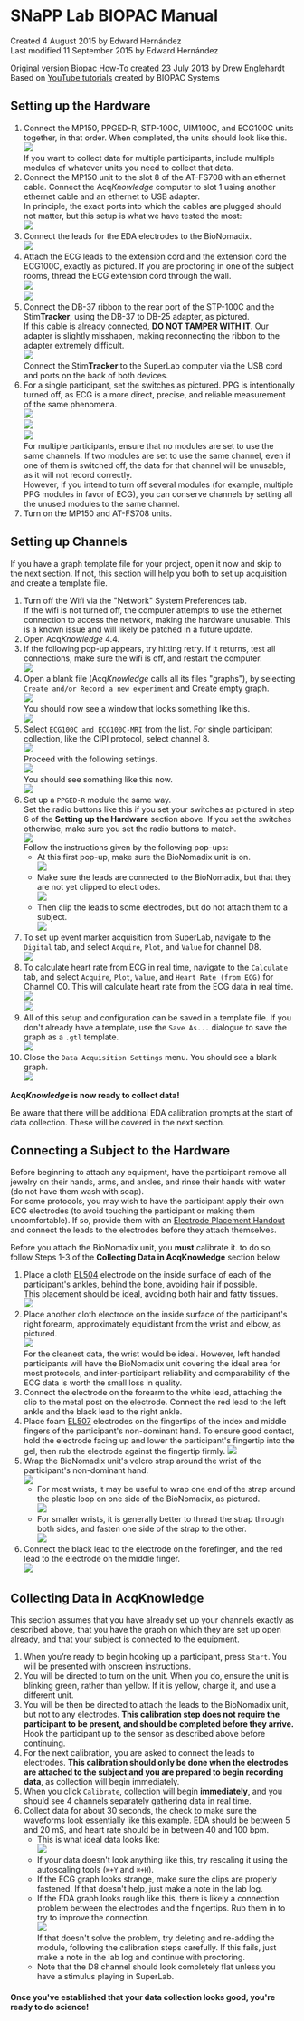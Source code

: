 # SNaPP Lab BIOPAC Manual

Created 4 August 2015 by Edward Hernández  
Last modified 11 September 2015 by Edward Hernández  

Original version [Biopac How-To](Legacy/biopac_howto.docx) created 23 July 2013 by Drew Englehardt  
Based on [YouTube tutorials](https://www.youtube.com/user/BiopacSystems) created by BIOPAC Systems

## Setting up the Hardware

1. Connect the MP150, PPGED-R, STP-100C, UIM100C, and ECG100C units together, in that order. When completed, the units should look like this.  
![](.Pictures/MP150Assembled.jpg)  
If you want to collect data for multiple participants, include multiple modules of whatever units you need to collect that data.
2. Connect the MP150 unit to the slot 8 of the AT-FS708 with an ethernet cable. Connect the Acq*Knowledge* computer to slot 1 using another ethernet cable and an ethernet to USB adapter.  
In principle, the exact ports into which the cables are plugged should not matter, but this setup is what we have tested the most:  
![](.Pictures/AT-FS708.png)
3. Connect the leads for the EDA electrodes to the BioNomadix.  
![](.Pictures/BioNomadixAssembled.jpg)
4. Attach the ECG leads to the extension cord and the extension cord the ECG100C, exactly as pictured. If you are proctoring in one of the subject rooms, thread the ECG extension cord through the wall.  
![](.Pictures/ECGExtensionAssembled.jpg)  
![](.Pictures/ECGAssembled.jpg)
5. Connect the DB-37 ribbon to the rear port of the STP-100C and the Stim**Tracker**, using the DB-37 to DB-25 adapter, as pictured.  
If this cable is already connected, **DO NOT TAMPER WITH IT**. Our adapter is slightly misshapen, making reconnecting the ribbon to the adapter extremely difficult.  
![](.Pictures/StimTrackerAssembled.jpg)  
Connect the Stim**Tracker** to the SuperLab computer via the USB cord and ports on the back of both devices.  
5. For a single participant, set the switches as pictured. PPG is intentionally turned off, as ECG is a more direct, precise, and reliable measurement of the same phenomena.  
![](.Pictures/PPGED-RSwitches.jpg)  
![](.Pictures/ECG100CSwitches.jpg)  
![](.Pictures/ECG100CSwitches2.jpg)  
For multiple participants, ensure that no modules are set to use the same channels. If two modules are set to use the same channel, even if one of them is switched off, the data for that channel will be unusable, as it will not record correctly.  
However, if you intend to turn off several modules (for example, multiple PPG modules in favor of ECG), you can conserve channels by setting all the unused modules to the same channel.
6. Turn on the MP150 and AT-FS708 units.

## Setting up Channels

If you have a graph template file for your project, open it now and skip to the next section. If not, this section will help you both to set up acquisition and create a template file.

1. Turn off the Wifi via the "Network" System Preferences tab.  
If the wifi is not turned off, the computer attempts to use the ethernet connection to access the network, making the hardware unusable. This is a known issue and will likely be patched in a future update.
2. Open Acq*Knowledge* 4.4.
3. If the following pop-up appears, try hitting retry. If it returns, test all connections, make sure the wifi is off, and restart the computer.  
![](.Pictures/NoHardwarePopUp.png)
4. Open a blank file (Acq*Knowledge* calls all its files "graphs"), by selecting `Create and/or Record a new experiment` and Create empty graph.  
![](.Pictures/BlankGraphCreation.png)  
You should now see a window that looks something like this.  
![](.Pictures/ModuleSetUp.png)  
5. Select `ECG100C and ECG100C-MRI` from the list. For single participant collection, like the CIPI protocol, select channel 8.  
![](.Pictures/ECGChannelSettings.png)  
Proceed with the following settings.  
![](.Pictures/ECGSettings.png)  
You should see something like this now.  
![](.Pictures/AcquisitionSetUp1.png)
6. Set up a `PPGED-R` module the same way.  
Set the radio buttons like this if you set your switches as pictured in step 6 of the **Setting up the Hardware** section above. If you set the switches otherwise, make sure you set the radio buttons to match.  
![](.Pictures/EDASettings.png)  
Follow the instructions given by the following pop-ups:
    * At this first pop-up, make sure the BioNomadix unit is on.  
    ![](.Pictures/EDAPopUp1.png)
    * Make sure the leads are connected to the BioNomadix, but that they are not yet clipped to electrodes.  
    ![](.Pictures/EDAPopUp2.png)
    * Then clip the leads to some electrodes, but do not attach them to a subject.  
    ![](.Pictures/BioNomadixAssembled2.jpg)
7. To set up event marker acquisition from SuperLab, navigate to the `Digital` tab, and select `Acquire`, `Plot`, and `Value` for channel D8.  
![](.Pictures/DigitalSetUp.png)
8. To calculate heart rate from ECG in real time, navigate to the `Calculate` tab, and select `Acquire`, `Plot`, `Value`, and `Heart Rate (from ECG)` for Channel C0. This will calculate heart rate from the ECG data in real time.  
![](.Pictures/CalculateSetUpPopUp.png)  
![](.Pictures/CalculateSetUp.png)
9. All of this setup and configuration can be saved in a template file. If you don't already have a template, use the `Save As...` dialogue to save the graph as a `.gtl` template.  
![](.Pictures/SaveTemplateDialogue.png)
10. Close the `Data Acquisition Settings` menu.  You should see a blank graph.  
![](.Pictures/BlankGraph.png)

**Acq*Knowledge* is now ready to collect data!**

Be aware that there will be additional EDA calibration prompts at the start of data collection. These will be covered in the next section.

## Connecting a Subject to the Hardware

Before beginning to attach any equipment, have the participant remove all jewelry on their hands, arms, and ankles, and rinse their hands with water (do not have them wash with soap).  
For some protocols, you may wish to have the participant apply their own ECG electrodes (to avoid touching the participant or making them uncomfortable). If so, provide them with an [Electrode Placement Handout](Electrode_Handout.md) and connect the leads to the electrodes before they attach themselves.

Before you attach the BioNomadix unit, you **must** calibrate it. to do so, follow Steps 1-3 of the **Collecting Data in AcqKnowledge** section below.

1. Place a cloth [EL504](http://www.biopac.com/disposable-cloth-electrode-30) electrode on the inside surface of each of the participant's ankles, behind the bone, avoiding hair if possible.  
This placement should be ideal, avoiding both hair and fatty tissues.  
![](.Pictures/Ankle.jpg)
2. Place another cloth electrode on the inside surface of the participant's right forearm, approximately equidistant from the wrist and elbow, as pictured.  
![](.Pictures/Arm.jpg)  
For the cleanest data, the wrist would be ideal. However, left handed participants will have the BioNomadix unit covering the ideal area for most protocols, and inter-participant reliability and comparability of the ECG data is worth the small loss in quality.  
3. Connect the electrode on the forearm to the white lead, attaching the clip to the metal post on the electrode. Connect the red lead to the left ankle and the black lead to the right ankle.
4. Place foam [EL507](https://www.biopac.com/disposable-electrodermal-electrode-100-education) electrodes on the fingertips of the index and middle fingers of the participant's non-dominant hand. To ensure good contact, hold the electrode facing up and lower the participant's fingertip into the gel, then rub the electrode against the fingertip firmly. 
![](.Pictures/EDAElectrodes.jpg)
6. Wrap the BioNomadix unit's velcro strap around the wrist of the participant's non-dominant hand.  
![](.Pictures/BioNomadixAttached.jpg)
    * For most wrists, it may be useful to wrap one end of the strap around the plastic loop on one side of the BioNomadix, as pictured.  
    ![](.Pictures/BioNomadixLongStrap.jpg)
    * For smaller wrists, it is generally better to thread the strap through both sides, and fasten one side of the strap to the other.  
    ![](.Pictures/BioNomadixShortStrap.jpg)
7. Connect the black lead to the electrode on the forefinger, and the red lead to the electrode on the middle finger.  
![](.Pictures/EDAElectrodesAttached.jpg)

## Collecting Data in AcqKnowledge

This section assumes that you have already set up your channels exactly as described above, that you have the graph on which they are set up open already, and that your subject is connected to the equipment.

1. When you’re ready to begin hooking up a participant, press `Start`. You will be presented with onscreen instructions.
2. You will be directed to turn on the unit. When you do, ensure the unit is blinking green, rather than yellow. If it is yellow, charge it, and use a different unit.
3. You will be then be directed to attach the leads to the BioNomadix unit, but not to any electrodes. **This calibration step does not require the participant to be present, and should be completed before they arrive.**  
Hook the participant up to the sensor as described above before continuing.
4. For the next calibration, you are asked to connect the leads to electrodes. **This calibration should only be done when the electrodes are attached to the subject and you are prepared to begin recording data**, as collection will begin immediately.
3. When you click `Calibrate`, collection will begin **immediately**, and you should see 4 channels separately gathering data in real time.
4. Collect data for about 30 seconds, the check to make sure the waveforms look essentially like this example. EDA should be between 5 and 20 mS, and heart rate should be in between 40 and 100 bpm.
    * This is what ideal data looks like:  
    ![](.Pictures/MockData.png)  
    * If your data doesn't look anything like this, try rescaling it using the autoscaling tools (`⌘+Y` and `⌘+H`).
    * If the ECG graph looks strange, make sure the clips are properly fastened. If that doesn't help, just make a note in the lab log.
    * If the EDA graph looks rough like this, there is likely a connection problem between the electrodes and the fingertips. Rub them in to try to improve the connection.  
    ![](.Pictures/BadEDA.png)  
    If that doesn't solve the problem, try deleting and re-adding the module, following the calibration steps carefully. If this fails, just make a note in the lab log and continue with proctoring.
    * Note that the D8 channel should look completely flat unless you have a stimulus playing in SuperLab.  

#### Once you've established that your data collection looks good, you're ready to do science!
